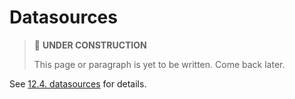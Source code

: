 # Datasources

> 🚧 **UNDER CONSTRUCTION**
>
> This page or paragraph is yet to be written. Come back later.

See [12.4. datasources](../config-reference/datasources.md) for details.
